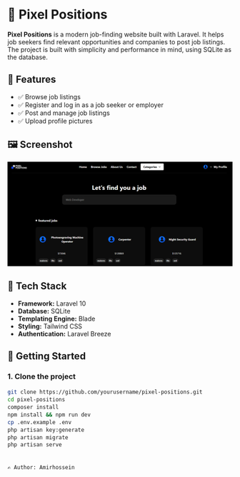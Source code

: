 
# 🎯 Pixel Positions

**Pixel Positions** is a modern job-finding website built with Laravel. It helps job seekers find relevant opportunities and companies to post job listings. The project is built with simplicity and performance in mind, using SQLite as the database.

## 🌟 Features

- ✅ Browse job listings
- ✅ Register and log in as a job seeker or employer
- ✅ Post and manage job listings
- ✅ Upload profile pictures

## 🖼️ Screenshot

![Website Screenshot](assets/screenshot.png)

## 🧰 Tech Stack

- **Framework:** Laravel 10
- **Database:** SQLite
- **Templating Engine:** Blade
- **Styling:** Tailwind CSS
- **Authentication:** Laravel Breeze

## 🚀 Getting Started

### 1. Clone the project

```bash
git clone https://github.com/yourusername/pixel-positions.git
cd pixel-positions
composer install
npm install && npm run dev
cp .env.example .env
php artisan key:generate
php artisan migrate
php artisan serve


✍️ Author: Amirhossein






